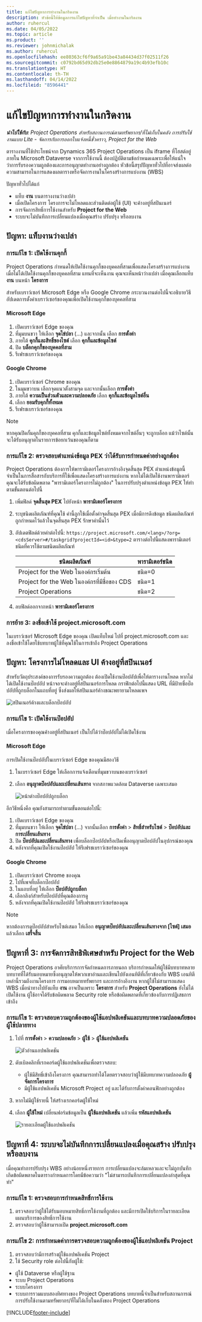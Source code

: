 ```yaml
---
title: แก้ไขปัญหาการทำงานในกริดงาน
description: หัวข้อนี้ให้ข้อมูลการแก้ไขปัญหาที่จำเป็น เมื่อทำงานในกริดงาน
author: ruhercul
ms.date: 04/05/2022
ms.topic: article
ms.product: ''
ms.reviewer: johnmichalak
ms.author: ruhercul
ms.openlocfilehash: ee80363cf6f9a65a91be43a84434d37f02511f26
ms.sourcegitcommit: c0792bd65d92db25e0e8864879a19c4b93efb10c
ms.translationtype: HT
ms.contentlocale: th-TH
ms.lasthandoff: 04/14/2022
ms.locfileid: "8596441"
---
```

# <a name="troubleshoot-working-in-the-task-grid"></a>แก้ไขปัญหาการทำงานในกริดงาน 


_**นำไปใช้กับ:** Project Operations สำหรับสถานการณ์ตามทรัพยากร/ที่ไม่เก็บในคลัง การปรับใช้งานแบบ Lite - จัดการกับการออกใบแจ้งหนี้ชั่วคราว, Project for the Web_

ตารางงานที่ใช้ประโยชน์จาก Dynamics 365 Project Operations เป็น iframe ที่โฮสต์อยู่ภายใน Microsoft Dataverse จากการใช้งานนี้ ต้องปฏิบัติตามข้อกำหนดเฉพาะเพื่อให้แน่ใจว่าการรับรองความถูกต้องและการอนุญาตทำงานอย่างถูกต้อง หัวข้อนี้สรุปปัญหาทั่วไปที่อาจส่งผลต่อความสามารถในการแสดงผลตารางหรือจัดการงานในโครงสร้างการแบ่งงาน (WBS)

ปัญหาทั่วไปได้แก่

- แท็บ **งาน** บนตารางงานว่างเปล่า
- เมื่อเปิดโครงการ โครงการจะไม่โหลดและส่วนติดต่อผู้ใช้ (UI) จะค้างอยู่ที่สปินเนอร์
- การจัดการสิทธิ์การใช้งานสำหรับ **Project for the Web**
- ระบบจะไม่บันทึกการเปลี่ยนแปลงเมื่อคุณสร้าง ปรับปรุง หรือลบงาน

## <a name="issue-the-task-tab-is-empty"></a>ปัญหา: แท็บงานว่างเปล่า

### <a name="mitigation-1-enable-cookies"></a>การแก้ไข 1: เปิดใช้งานคุกกี้

Project Operations กำหนดให้เปิดใช้งานคุกกี้ของบุคคลที่สามเพื่อแสดงโครงสร้างการแบ่งงาน เมื่อไม่ได้เปิดใช้งานคุกกี้ของบุคคลที่สาม แทนที่จะเห็นงาน คุณจะเห็นหน้าว่างเปล่า เมื่อคุณเลือกแท็บ **งาน** บนหน้า **โครงการ**

สำหรับเบราว์เซอร์ Microsoft Edge หรือ Google Chrome กระบวนงานต่อไปนี้จะอธิบายวิธีอัปเดตการตั้งค่าเบราว์เซอร์ของคุณเพื่อเปิดใช้งานคุกกี้ของบุคคลที่สาม

#### <a name="microsoft-edge"></a>Microsoft Edge

1. เปิดเบราว์เซอร์ Edge ของคุณ
2. ที่มุมบนขวา ให้เลือก **จุดไข่ปลา** (...) และจากนั้น เลือก **การตั้งค่า**
3. ภายใต้ **คุกกี้และสิทธิ์ของไซต์** เลือก **คุกกี้และข้อมูลไซต์**
4. ปิด **บล็อกคุกกี้ของบุคคลที่สาม**
5. รีเฟรชเบราว์เซอร์ของคุณ 

#### <a name="google-chrome"></a>Google Chrome

1. เปิดเบราว์เซอร์ Chrome ของคุณ
2. ในมุมขวาบน เลือกจุดแนวตั้งสามจุด และจากนั้นเลือก **การตั้งค่า**
3. ภายใต้ **ความเป็นส่วนตัวและความปลอดภัย** เลือก **คุกกี้และข้อมูลไซต์อื่น**
4. เลือก **ยอมรับคุกกี้ทั้งหมด**
5. รีเฟรชเบราว์เซอร์ของคุณ 

> [!NOTE]
> หากคุณปิดกั้นคุกกี้ของบุคคลที่สาม คุกกี้และข้อมูลไซต์ทั้งหมดจากไซต์อื่นๆ จะถูกบล็อก แม้ว่าไซต์นั้นจะได้รับอนุญาตในรายการข้อยกเว้นของคุณก็ตาม

### <a name="mitigation-2-validate-the-pex-endpoint-has-been-correctly-configured"></a>การแก้ไข 2: ตรวจสอบตำแหน่งข้อมูล PEX ว่าได้รับการกำหนดค่าอย่างถูกต้อง

Project Operations ต้องการให้พารามิเตอร์โครงการอ้างอิงจุดสิ้นสุด PEX ตำแหน่งข้อมูลนี้จำเป็นในการสื่อสารกับบริการที่ใช้เพื่อแสดงโครงสร้างการแบ่งงาน หากไม่ได้เปิดใช้งานพารามิเตอร์ คุณจะได้รับข้อผิดพลาด "พารามิเตอร์โครงการไม่ถูกต้อง" ในการปรับปรุงตำแหน่งข้อมูล PEX ให้ทำตามขั้นตอนต่อไปนี้

1. เพิ่มฟิลด์ **จุดสิ้นสุด PEX** ไปยังหน้า **พารามิเตอร์โครงการ**
2. ระบุชนิดผลิตภัณฑ์ที่คุณใช้ ค่านี้ถูกใช้เมื่อตั้งค่าจุดสิ้นสุด PEX เมื่อมีการดึงข้อมูล ชนิดผลิตภัณฑ์ถูกกำหนดไว้แล้วในจุดสิ้นสุด PEX รักษาค่านั้นไว้
3. อัปเดตฟิลด์ด้วยค่าต่อไปนี้: `https://project.microsoft.com/<lang>/?org=<cdsServer>#/taskgrid?projectId=<id>&type=2` ตารางต่อไปนี้แสดงพารามิเตอร์ชนิดที่ควรใช้ตามชนิดผลิตภัณฑ์

      | **ชนิดผลิตภัณฑ์**                     | **พารามิเตอร์ชนิด** |
      |--------------------------------------|--------------------|
      | Project for the Web ในองค์กรเริ่มต้น   | ชนิด=0             |
      | Project for the Web ในองค์กรที่มีชื่อของ CDS | ชนิด=1             |
      | Project Operations                   | ชนิด=2             |

4. ลบฟิลด์ออกจากหน้า **พารามิเตอร์โครงการ**

### <a name="mitigation-3-sign-in-to-projectmicrosoftcom"></a>การย้าย 3: ลงชื่อเข้าใช้ project.microsoft.com
ในเบราว์เซอร์ Microsoft Edge ของคุณ เปิดแท็บใหม่ ไปที่ project.microsoft.com และลงชื่อเข้าใช้โดยใช้บทบาทผู้ใช้ที่คุณใช้ในการเข้าถึง Project Operations

## <a name="issue-the-project-doesnt-load-and-the-ui-is-stuck-on-the-spinner"></a>ปัญหา: โครงการไม่โหลดและ UI ค้างอยู่ที่สปินเนอร์

สำหรับวัตถุประสงค์ของการรับรองความถูกต้อง ต้องเปิดใช้งานป๊อปอัปเพื่อให้ตารางงานโหลด หากไม่ได้เปิดใช้งานป๊อปอัป หน้าจอจะค้างอยู่ที่สปินเนอร์การโหลด กราฟิกต่อไปนี้แสดง URL ที่มีป้ายชื่อป๊อปอัปที่ถูกบล็อกในแถบที่อยู่ ซึ่งส่งผลให้สปินเนอร์ค้างขณะพยายามโหลดเพจ 

   ![สปินเนอร์ค้างและบล็อกป๊อปอัป](media/popupsblocked.png)

### <a name="mitigation-1-enable-pop-ups"></a>การแก้ไข 1: เปิดใช้งานป๊อปอัป

เมื่อโครงการของคุณค้างอยู่ที่สปินเนอร์ เป็นไปได้ว่าป๊อปอัปไม่ได้เปิดใช้งาน

#### <a name="microsoft-edge"></a>Microsoft Edge

การเปิดใช้งานป๊อปอัปในเบราว์เซอร์ Edge ของคุณมีสองวิธี

1. ในเบราว์เซอร์ Edge ให้เลือกการแจ้งเตือนที่มุมขวาบนของเบราว์เซอร์
2. เลือก **อนุญาตป๊อปอัปและเปลี่ยนเส้นทาง** จากสภาพแวดล้อม Dataverse เฉพาะเสมอ
 
     ![หน้าต่างป๊อปอัปถูกบล็อก](media/enablepopups.png)

อีกวิธีหนึ่งคือ คุณยังสามารถทำตามขั้นตอนต่อไปนี้:

1. เปิดเบราว์เซอร์ Edge ของคุณ
2. ที่มุมบนขวา ให้เลือก **จุดไข่ปลา** (...) จากนั้นเลือก **การตั้งค่า** > **สิทธิ์สำหรับไซต์** > **ป๊อปอัปและการเปลี่ยนเส้นทาง**
3. ปิด **ป๊อปอัปและเปลี่ยนเส้นทาง** เพื่อบล็อกป๊อปอัปหรือเปิดเพื่ออนุญาตป๊อปอัปในอุปกรณ์ของคุณ
4. หลังจากที่คุณเปิดใช้งานป๊อปอัป ให้รีเฟรชเบราว์เซอร์ของคุณ 

#### <a name="google-chrome"></a>Google Chrome
1. เปิดเบราว์เซอร์ Chrome ของคุณ
2. ไปที่เพจที่บล็อกป๊อปอัป
3. ในแถบที่อยู่ ให้เลือก **ป๊อปอัปถูกบล็อก**
4. เลือกลิงก์สำหรับป๊อปอัปที่คุณต้องการดู
5. หลังจากที่คุณเปิดใช้งานป๊อปอัป ให้รีเฟรชเบราว์เซอร์ของคุณ 

> [!NOTE]
> หากต้องการดูป๊อปอัปสำหรับไซต์เสมอ ให้เลือก **อนุญาตป๊อปอัปและเปลี่ยนเส้นทางจาก [ไซต์] เสมอ** แล้วเลือก **เสร็จสิ้น**

## <a name="issue-3-administration-of-privileges-for-project-for-the-web"></a>ปัญหาที่ 3: การจัดการสิทธิพิเศษสำหรับ Project for the Web

Project Operations อาศัยบริการการจัดกำหนดการภายนอก บริการกำหนดให้ผู้ใช้มีบทบาทหลายบทบาทที่ได้รับมอบหมายซึ่งอนุญาตให้พวกเขาอ่านและเขียนไปยังเอนทิตีที่เกี่ยวข้องกับ WBS เอนทิตีเหล่านี้รวมถึงงานโครงการ การมอบหมายทรัพยากร และการอ้างอิงงาน หากผู้ใช้ไม่สามารถแสดง WBS เมื่อนำทางไปยังแท็บ **งาน** อาจเป็นเพราะ **โครงการ** สำหรับ **Project Operations** ยังไม่ได้เปิดใช้งาน ผู้ใช้อาจได้รับข้อผิดพลาด Security role หรือข้อผิดพลาดที่เกี่ยวข้องกับการปฏิเสธการเข้าถึง

### <a name="mitigation-1-validate-the-application-user-and-end-user-security-roles"></a>การแก้ไข 1: ตรวจสอบความถูกต้องของผู้ใช้แอปพลิเคชันและบทบาทความปลอดภัยของผู้ใช้ปลายทาง

1. ไปที่ **การตั้งค่า** > **ความปลอดภัย** > **ผู้ใช้** > **ผู้ใช้แอปพลิเคชัน**  

   ![ตัวอ่านแอปพลิเคชัน](media/applicationuser.jpg)
   
2. ดับเบิลคลิกที่เรกคอร์ดผู้ใช้แอปพลิเคชันเพื่อตรวจสอบ:

     - ผู้ใช้มีสิทธิ์เข้าถึงโครงการ คุณสามารถทำได้โดยตรวจสอบว่าผู้ใช้มีบทบาทความปลอดภัย **ผู้จัดการโครงการ**
     - มีผู้ใช้แอปพลิเคชัน Microsoft Project อยู่ และได้รับการตั้งค่าคอนฟิกอย่างถูกต้อง
 
3. หากไม่มีผู้ใช้รายนี้ ให้สร้างเรกคอร์ดผู้ใช้ใหม่ 
4. เลือก **ผู้ใช้ใหม่** เปลี่ยนฟอร์มข้อมูลเป็น **ผู้ใช้แอปพลิเคชัน** แล้วเพิ่ม **รหัสแอปพลิเคชัน**

   ![รายละเอียดผู้ใช้แอปพลิเคชัน](media/applicationuserdetails.jpg)


## <a name="issue-4-changes-arent-saved-when-you-create-update-or-delete-a-task"></a>ปัญหาที่ 4: ระบบจะไม่บันทึกการเปลี่ยนแปลงเมื่อคุณสร้าง ปรับปรุง หรือลบงาน

เมื่อคุณทำการปรับปรุง WBS อย่างน้อยหนึ่งรายการ การเปลี่ยนแปลงจะล้มเหลวและจะไม่ถูกบันทึก เกิดข้อผิดพลาดในตารางกำหนดการโดยมีข้อความว่า "ไม่สามารถบันทึกการเปลี่ยนแปลงล่าสุดที่คุณทำ"

### <a name="mitigation-1-validate-the-license-assignment"></a>การแก้ไข 1: ตรวจสอบการกำหนดสิทธิ์การใช้งาน

1. ตรวจสอบว่าผู้ใช้ได้รับมอบหมายสิทธิ์การใช้งานที่ถูกต้อง และมีการเปิดใช้บริการในรายละเอียดแผนบริการของสิทธิ์การใช้งาน  
2. ตรวจสอบว่าผู้ใช้สามารถเปิด **project.microsoft.com**
    
### <a name="mitigation-2-validation-configuration-of-the-project-application-user"></a>การแก้ไข 2: การกำหนดค่าการตรวจสอบความถูกต้องของผู้ใช้แอปพลิเคชัน Project
1. ตรวจสอบว่ามีการสร้างผู้ใช้แอปพลิเคชัน Project
2. ใช้ Security role ต่อไปนี้กับผู้ใช้:
  
  - ผู้ใช้ Dataverse หรือผู้ใช้ฐาน
  - ระบบ Project Operations
  - ระบบโครงการ
  - ระบบการรวมแบบสองทิศทางของ Project Operations บทบาทนี้จำเป็นสำหรับสถานการณ์การปรับใช้งานตามทรัพยากร/ที่ไม่ได้เก็บในคลังของ Project Operations


[!INCLUDE[footer-include](../includes/footer-banner.md)]
